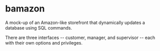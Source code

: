 # bamazon

A mock-up of an Amazon-like storefront that dynamically updates a database using SQL commands.

There are three interfaces -- customer, manager, and supervisor -- each with their own options and privileges.